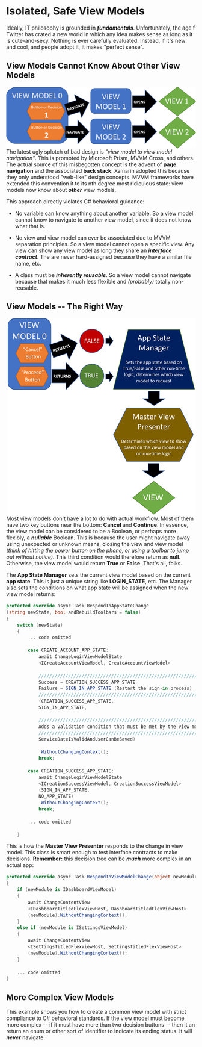 # Isolated, Safe View Models

Ideally, IT philosophy is grounded in <B><I>fundamentals</I></B>.  Unfortunately, the age f Twitter has crated a new world in which any idea makes sense as long as it is cute-and-sexy.  Nothing is ever carefully evaluated. Instead, if it's new and cool, and people adopt it, it makes "perfect sense".

## View Models Cannot Know About Other View Models

<img src="docs/view_model_to_view_model_navigation.png" width="600" align="right" />

The latest ugly splotch of bad design is <I>"view model to view model navigation"</I>.  This is promoted by Microsoft Prism, MVVM Cross, and others. The actual source of this misbegotten concept is the advent of <B>page navigation</B> and the associated <B>back stack</B>.  Xamarin adopted this because they only understood "web-like" design concepts. MVVM frameworks have extended this convention it to its nth degree most ridiculous state: view models now know about <B><I>other</I></B> view models.

This approach directly violates C# behavioral guidance:

- No variable can know anything about another variable.  So a view model cannot know to navigate to another view model, since it does not know what that is.

- No view and view model can ever be associated due to MVVM separation principles. So a view model cannot open a specific view.  Any view can show any view model as long they share an <B><I>interface contract</I></B>.  The are never hard-assigned because they have a similar  file name, etc.

- A class must be <B><I>inherently reusable</I></B>.  So a view model cannot navigate because that makes it much less flexible and <I>(probably)</I> totally non-reusable.

## View Models -- The Right Way

<img src="docs/view_model_proper_navigation.png" width="500" align="right" />

Most view models don't have a lot to do with actual workflow.  Most of them have two key buttons near the bottom: <B>Cancel</B> and <B>Continue</B>.  In essence, the view model can be considered to be a Boolean, or perhaps more flexibly, a <B><I>nullable</I></B> Boolean.  This is because the user might navigate away using unexpected or unknown means, closing the view and view model <I>(think of hitting the power button on the phone, or using a toolbar to jump out without notice)</I>.  This third condition would therefore return as <B>null</B>.  Otherwise, the view model would return <B>True</B> or <B>False</B>.  That's all, folks.

The <B>App State Manager</B> sets the current view model based on the current <B>app state</B>.  This is just a unique string like <B>LOGIN_STATE</B>, etc.  The Manager also sets the conditions on what app state will be assigned when the new view model returns:

``` csharp
protected override async Task RespondToAppStateChange
(string newState, bool andRebuildToolbars = false)
{
    switch (newState)
    {
        ... code omitted

        case CREATE_ACCOUNT_APP_STATE:
            await ChangeLoginViewModelState
            <ICreateAccountViewModel, CreateAccountViewModel>
            
            ///////////////////////////////////////////////////////////////////////////
            Success = CREATION_SUCCESS_APP_STATE
            Failure = SIGN_IN_APP_STATE (Restart the sign-in process)
            ///////////////////////////////////////////////////////////////////////////
            (CREATION_SUCCESS_APP_STATE, 
            SIGN_IN_APP_STATE,
            
            ///////////////////////////////////////////////////////////////////////////
            Adds a validation condition that must be met by the view model on success.
            ///////////////////////////////////////////////////////////////////////////
            ServiceDateIsValidAndUserCanBeSaved)
            
            .WithoutChangingContext();
            break;

        case CREATION_SUCCESS_APP_STATE:
            await ChangeLoginViewModelState
            <ICreationSuccessViewModel, CreationSuccessViewModel>
            (SIGN_IN_APP_STATE, 
            NO_APP_STATE)
            .WithoutChangingContext();
            break;
                    
        ... code omitted
        
    }
```

This is how the <B>Master View Presenter</B> responds to the change in view model. This class is smart enough to test interface contracts to make decisions.  <B>Remember:</B> this decision tree can be <B><I>much</I></B> more complex in an actual app:

``` csharp
protected override async Task RespondToViewModelChange(object newModule)
{
    if (newModule is IDashboardViewModel)
    {
        await ChangeContentView
        <IDashboardTitledFlexViewHost, DashboardTitledFlexViewHost>
        (newModule).WithoutChangingContext();
    }
    else if (newModule is ISettingsViewModel)
    {
        await ChangeContentView
        <ISettingsTitledFlexViewHost, SettingsTitledFlexViewHost>
        (newModule).WithoutChangingContext();
    }
    
    ... code omitted
}
```

## More Complex View Models

This example shows you how to create a common view model with strict compliance to C# behavioral standards.  If the view model must become more complex -- if it must have more than two decision buttons -- then it an return an enum or other sort of identifier to indicate its ending status.  It will <B><I>never</I></B> navigate.






